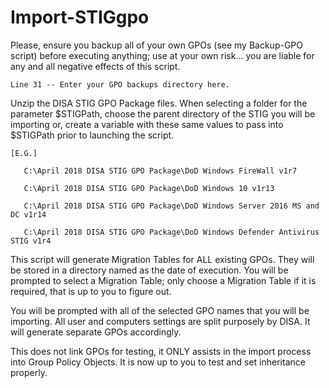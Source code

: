 # Import-STIGgpo
Please, ensure you backup all of your own GPOs (see my Backup-GPO script) before executing anything; use at your own risk... you are liable for any and all negative effects of this script.

    Line 31 -- Enter your GPO backups directory here.

Unzip the DISA STIG GPO Package files. When selecting a folder for the parameter $STIGPath, choose the parent directory of the STIG you will be importing or, create a variable with these same values to pass into $STIGPath prior to launching the script.

    [E.G.] 

       C:\April 2018 DISA STIG GPO Package\DoD Windows FireWall v1r7

       C:\April 2018 DISA STIG GPO Package\DoD Windows 10 v1r13
       
       C:\April 2018 DISA STIG GPO Package\DoD Windows Server 2016 MS and DC v1r14
       
       C:\April 2018 DISA STIG GPO Package\DoD Windows Defender Antivirus STIG v1r4
       

This script will generate Migration Tables for ALL existing GPOs. They will be stored in a directory named as the date of execution. You will be prompted to select a Migration Table; only choose a Migration Table if it is required, that is up to you to figure out. 

You will be prompted with all of the selected GPO names that you will be importing. All user and computers settings are split purposely by DISA. It will generate separate GPOs accordingly. 

This does not link GPOs for testing, it ONLY assists in the import process into Group Policy Objects. It is now up to you to test and set inheritance properly.
